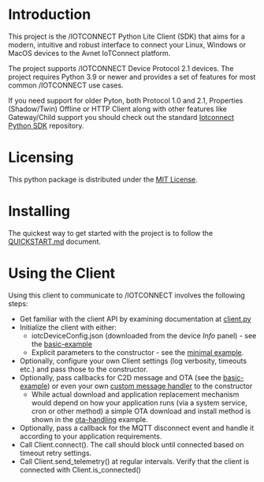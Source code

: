 # Introduction
This project is the /IOTCONNECT Python Lite Client (SDK)
that aims for a modern, intuitive and robust interface to connect your
Linux, Windows or MacOS devices to the Avnet IoTConnect platform.

The project supports /IOTCONNECT Device Protocol 2.1 devices. 
The project requires Python 3.9 or newer and provides
a set of features for most common /IOTCONNECT use cases.

If you need support for older Pyton, both Protocol 1.0 and 2.1, Properties (Shadow/Twin)
Offline or HTTP Client along with other features like Gateway/Child support
you should check out the standard
[Iotconnect Python SDK](https://github.com/avnet-iotconnect/iotc-python-sdk) repository.

# Licensing

This python package is distributed under the [MIT License](LICENSE.md).

# Installing

The quickest way to get started with the project is to follow the [QUICKSTART.md](QUICKSTART.md) document.

# Using the Client

Using this client to communicate to /IOTCONNECT involves the following steps:
- Get familiar with the client API by examining documentation at [client.py](src/avnet/iotconnect/sdk/lite/client.py)
- Initialize the client with either:
  - iotcDeviceConfig.json (downloaded from the device *Info* panel) - see the [basic-example](examples/basic-example.py)
  - Explicit parameters to the constructor - see the [minimal example](examples/minimal.py).
- Optionally, configure your own Client settings (log verbosity, timeouts etc.) and pass those to the constructor.
- Optionally, pass callbacks for C2D message and OTA (see the [basic-example](examples/basic-example.py)) or even your own [custom message handler](examples/c2d-special-event-handling.py) to the constructor 
  - While actual download and application replacement mechanism would depend on how your application runs
    (via a system service, cron or other method) a simple OTA download and install method is shown in the [ota-handling](examples/ota-handling.py) example.  
- Optionally, pass a callback for the MQTT disconnect event and handle it according to your application requirements.  
- Call Client.connect(). The call should block until connected based on timeout retry settings.
- Call Client.send_telemetry() at regular intervals. Verify that the client is connected with Client.is_connected()
